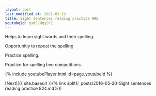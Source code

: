 ```yaml
---
layout: post
last_modified_at: 2021-03-29
title: Sight sentences reading practice 995
youtubeId: yxdJCHqySPE
---
```

 
 
Helps to learn sight words and their spelling.

Opportunitiy to repeat the spelling. 

Practice spelling. 
 
Practice for spelling bee competitions. 
 
{% include youtubePlayer.html id=page.youtubeId %}
 
 

[Next]({{ site.baseurl }}{% link  split1/_posts/2016-05-20-Sight sentences reading practice 824.md%})
 
